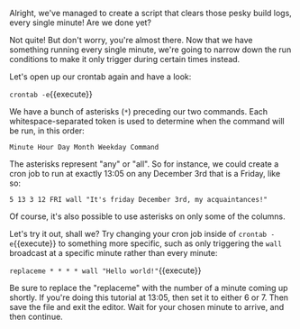 Alright, we've managed to create a script that clears those pesky build logs, every single minute! Are we done yet?

Not quite! But don't worry, you're almost there. Now that we have something running every single minute, we're going to narrow down the run conditions to make it only trigger during certain times instead.

Let's open up our crontab again and have a look:

`crontab -e`{{execute}}

We have a bunch of asterisks (`*`) preceding our two commands. Each whitespace-separated token is used to determine when the command will be run, in this order:

`Minute Hour Day Month Weekday Command`

The asterisks represent "any" or "all". So for instance, we could create a cron job to run at exactly 13:05 on any December 3rd that is a Friday, like so:

`5 13 3 12 FRI wall "It's friday December 3rd, my acquaintances!"`

Of course, it's also possible to use asterisks on only some of the columns.

Let's try it out, shall we? Try changing your cron job inside of `crontab -e`{{execute}} to something more specific, such as only triggering the `wall` broadcast at a specific minute rather than every minute:

`replaceme * * * * wall "Hello world!"`{{execute}}

Be sure to replace the "replaceme" with the number of a minute coming up shortly. If you're doing this tutorial at 13:05, then set it to either 6 or 7. Then save the file and exit the editor. Wait for your chosen minute to arrive, and then continue.